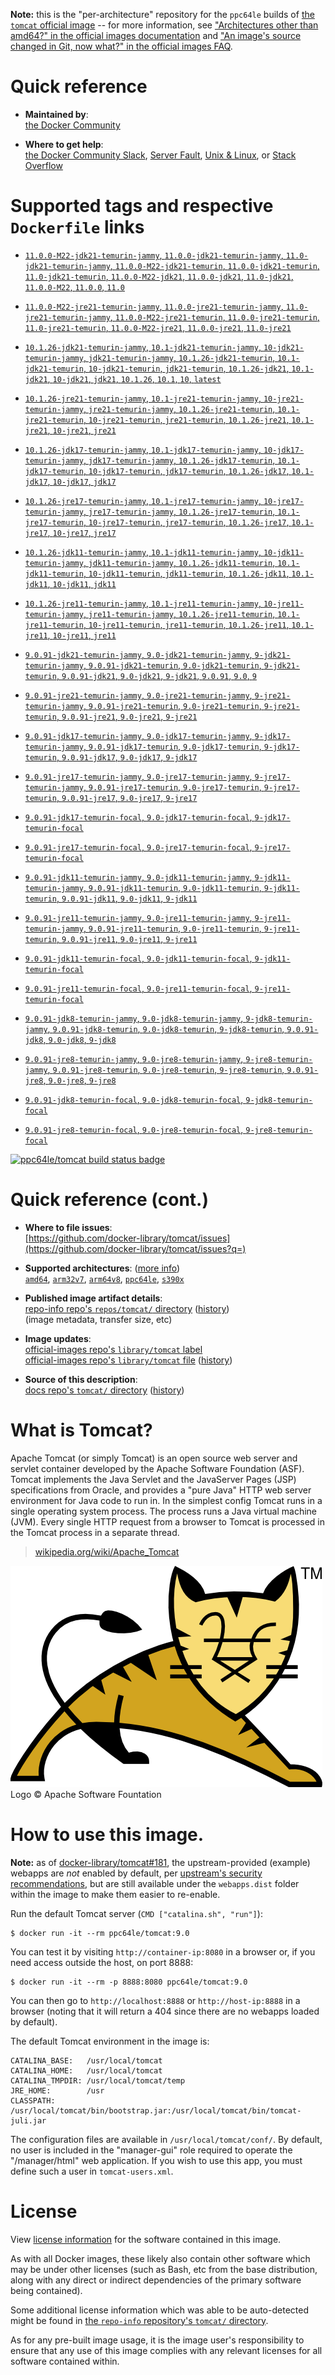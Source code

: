 <!--

********************************************************************************

WARNING:

    DO NOT EDIT "tomcat/README.md"

    IT IS AUTO-GENERATED

    (from the other files in "tomcat/" combined with a set of templates)

********************************************************************************

-->

**Note:** this is the "per-architecture" repository for the `ppc64le` builds of [the `tomcat` official image](https://hub.docker.com/_/tomcat) -- for more information, see ["Architectures other than amd64?" in the official images documentation](https://github.com/docker-library/official-images#architectures-other-than-amd64) and ["An image's source changed in Git, now what?" in the official images FAQ](https://github.com/docker-library/faq#an-images-source-changed-in-git-now-what).

# Quick reference

-	**Maintained by**:  
	[the Docker Community](https://github.com/docker-library/tomcat)

-	**Where to get help**:  
	[the Docker Community Slack](https://dockr.ly/comm-slack), [Server Fault](https://serverfault.com/help/on-topic), [Unix & Linux](https://unix.stackexchange.com/help/on-topic), or [Stack Overflow](https://stackoverflow.com/help/on-topic)

# Supported tags and respective `Dockerfile` links

-	[`11.0.0-M22-jdk21-temurin-jammy`, `11.0.0-jdk21-temurin-jammy`, `11.0-jdk21-temurin-jammy`, `11.0.0-M22-jdk21-temurin`, `11.0.0-jdk21-temurin`, `11.0-jdk21-temurin`, `11.0.0-M22-jdk21`, `11.0.0-jdk21`, `11.0-jdk21`, `11.0.0-M22`, `11.0.0`, `11.0`](https://github.com/docker-library/tomcat/blob/f310ad695a638b361001f95f7a35f0cc43db6e35/11.0/jdk21/temurin-jammy/Dockerfile)

-	[`11.0.0-M22-jre21-temurin-jammy`, `11.0.0-jre21-temurin-jammy`, `11.0-jre21-temurin-jammy`, `11.0.0-M22-jre21-temurin`, `11.0.0-jre21-temurin`, `11.0-jre21-temurin`, `11.0.0-M22-jre21`, `11.0.0-jre21`, `11.0-jre21`](https://github.com/docker-library/tomcat/blob/f310ad695a638b361001f95f7a35f0cc43db6e35/11.0/jre21/temurin-jammy/Dockerfile)

-	[`10.1.26-jdk21-temurin-jammy`, `10.1-jdk21-temurin-jammy`, `10-jdk21-temurin-jammy`, `jdk21-temurin-jammy`, `10.1.26-jdk21-temurin`, `10.1-jdk21-temurin`, `10-jdk21-temurin`, `jdk21-temurin`, `10.1.26-jdk21`, `10.1-jdk21`, `10-jdk21`, `jdk21`, `10.1.26`, `10.1`, `10`, `latest`](https://github.com/docker-library/tomcat/blob/a4b26353acf854ee3f0a656eec8297c9ffc632a0/10.1/jdk21/temurin-jammy/Dockerfile)

-	[`10.1.26-jre21-temurin-jammy`, `10.1-jre21-temurin-jammy`, `10-jre21-temurin-jammy`, `jre21-temurin-jammy`, `10.1.26-jre21-temurin`, `10.1-jre21-temurin`, `10-jre21-temurin`, `jre21-temurin`, `10.1.26-jre21`, `10.1-jre21`, `10-jre21`, `jre21`](https://github.com/docker-library/tomcat/blob/a4b26353acf854ee3f0a656eec8297c9ffc632a0/10.1/jre21/temurin-jammy/Dockerfile)

-	[`10.1.26-jdk17-temurin-jammy`, `10.1-jdk17-temurin-jammy`, `10-jdk17-temurin-jammy`, `jdk17-temurin-jammy`, `10.1.26-jdk17-temurin`, `10.1-jdk17-temurin`, `10-jdk17-temurin`, `jdk17-temurin`, `10.1.26-jdk17`, `10.1-jdk17`, `10-jdk17`, `jdk17`](https://github.com/docker-library/tomcat/blob/a4b26353acf854ee3f0a656eec8297c9ffc632a0/10.1/jdk17/temurin-jammy/Dockerfile)

-	[`10.1.26-jre17-temurin-jammy`, `10.1-jre17-temurin-jammy`, `10-jre17-temurin-jammy`, `jre17-temurin-jammy`, `10.1.26-jre17-temurin`, `10.1-jre17-temurin`, `10-jre17-temurin`, `jre17-temurin`, `10.1.26-jre17`, `10.1-jre17`, `10-jre17`, `jre17`](https://github.com/docker-library/tomcat/blob/a4b26353acf854ee3f0a656eec8297c9ffc632a0/10.1/jre17/temurin-jammy/Dockerfile)

-	[`10.1.26-jdk11-temurin-jammy`, `10.1-jdk11-temurin-jammy`, `10-jdk11-temurin-jammy`, `jdk11-temurin-jammy`, `10.1.26-jdk11-temurin`, `10.1-jdk11-temurin`, `10-jdk11-temurin`, `jdk11-temurin`, `10.1.26-jdk11`, `10.1-jdk11`, `10-jdk11`, `jdk11`](https://github.com/docker-library/tomcat/blob/a4b26353acf854ee3f0a656eec8297c9ffc632a0/10.1/jdk11/temurin-jammy/Dockerfile)

-	[`10.1.26-jre11-temurin-jammy`, `10.1-jre11-temurin-jammy`, `10-jre11-temurin-jammy`, `jre11-temurin-jammy`, `10.1.26-jre11-temurin`, `10.1-jre11-temurin`, `10-jre11-temurin`, `jre11-temurin`, `10.1.26-jre11`, `10.1-jre11`, `10-jre11`, `jre11`](https://github.com/docker-library/tomcat/blob/a4b26353acf854ee3f0a656eec8297c9ffc632a0/10.1/jre11/temurin-jammy/Dockerfile)

-	[`9.0.91-jdk21-temurin-jammy`, `9.0-jdk21-temurin-jammy`, `9-jdk21-temurin-jammy`, `9.0.91-jdk21-temurin`, `9.0-jdk21-temurin`, `9-jdk21-temurin`, `9.0.91-jdk21`, `9.0-jdk21`, `9-jdk21`, `9.0.91`, `9.0`, `9`](https://github.com/docker-library/tomcat/blob/a280a462a08befda350fb6729b8dd6ebaf9ced85/9.0/jdk21/temurin-jammy/Dockerfile)

-	[`9.0.91-jre21-temurin-jammy`, `9.0-jre21-temurin-jammy`, `9-jre21-temurin-jammy`, `9.0.91-jre21-temurin`, `9.0-jre21-temurin`, `9-jre21-temurin`, `9.0.91-jre21`, `9.0-jre21`, `9-jre21`](https://github.com/docker-library/tomcat/blob/a280a462a08befda350fb6729b8dd6ebaf9ced85/9.0/jre21/temurin-jammy/Dockerfile)

-	[`9.0.91-jdk17-temurin-jammy`, `9.0-jdk17-temurin-jammy`, `9-jdk17-temurin-jammy`, `9.0.91-jdk17-temurin`, `9.0-jdk17-temurin`, `9-jdk17-temurin`, `9.0.91-jdk17`, `9.0-jdk17`, `9-jdk17`](https://github.com/docker-library/tomcat/blob/a280a462a08befda350fb6729b8dd6ebaf9ced85/9.0/jdk17/temurin-jammy/Dockerfile)

-	[`9.0.91-jre17-temurin-jammy`, `9.0-jre17-temurin-jammy`, `9-jre17-temurin-jammy`, `9.0.91-jre17-temurin`, `9.0-jre17-temurin`, `9-jre17-temurin`, `9.0.91-jre17`, `9.0-jre17`, `9-jre17`](https://github.com/docker-library/tomcat/blob/a280a462a08befda350fb6729b8dd6ebaf9ced85/9.0/jre17/temurin-jammy/Dockerfile)

-	[`9.0.91-jdk17-temurin-focal`, `9.0-jdk17-temurin-focal`, `9-jdk17-temurin-focal`](https://github.com/docker-library/tomcat/blob/a280a462a08befda350fb6729b8dd6ebaf9ced85/9.0/jdk17/temurin-focal/Dockerfile)

-	[`9.0.91-jre17-temurin-focal`, `9.0-jre17-temurin-focal`, `9-jre17-temurin-focal`](https://github.com/docker-library/tomcat/blob/a280a462a08befda350fb6729b8dd6ebaf9ced85/9.0/jre17/temurin-focal/Dockerfile)

-	[`9.0.91-jdk11-temurin-jammy`, `9.0-jdk11-temurin-jammy`, `9-jdk11-temurin-jammy`, `9.0.91-jdk11-temurin`, `9.0-jdk11-temurin`, `9-jdk11-temurin`, `9.0.91-jdk11`, `9.0-jdk11`, `9-jdk11`](https://github.com/docker-library/tomcat/blob/a280a462a08befda350fb6729b8dd6ebaf9ced85/9.0/jdk11/temurin-jammy/Dockerfile)

-	[`9.0.91-jre11-temurin-jammy`, `9.0-jre11-temurin-jammy`, `9-jre11-temurin-jammy`, `9.0.91-jre11-temurin`, `9.0-jre11-temurin`, `9-jre11-temurin`, `9.0.91-jre11`, `9.0-jre11`, `9-jre11`](https://github.com/docker-library/tomcat/blob/a280a462a08befda350fb6729b8dd6ebaf9ced85/9.0/jre11/temurin-jammy/Dockerfile)

-	[`9.0.91-jdk11-temurin-focal`, `9.0-jdk11-temurin-focal`, `9-jdk11-temurin-focal`](https://github.com/docker-library/tomcat/blob/a280a462a08befda350fb6729b8dd6ebaf9ced85/9.0/jdk11/temurin-focal/Dockerfile)

-	[`9.0.91-jre11-temurin-focal`, `9.0-jre11-temurin-focal`, `9-jre11-temurin-focal`](https://github.com/docker-library/tomcat/blob/a280a462a08befda350fb6729b8dd6ebaf9ced85/9.0/jre11/temurin-focal/Dockerfile)

-	[`9.0.91-jdk8-temurin-jammy`, `9.0-jdk8-temurin-jammy`, `9-jdk8-temurin-jammy`, `9.0.91-jdk8-temurin`, `9.0-jdk8-temurin`, `9-jdk8-temurin`, `9.0.91-jdk8`, `9.0-jdk8`, `9-jdk8`](https://github.com/docker-library/tomcat/blob/a280a462a08befda350fb6729b8dd6ebaf9ced85/9.0/jdk8/temurin-jammy/Dockerfile)

-	[`9.0.91-jre8-temurin-jammy`, `9.0-jre8-temurin-jammy`, `9-jre8-temurin-jammy`, `9.0.91-jre8-temurin`, `9.0-jre8-temurin`, `9-jre8-temurin`, `9.0.91-jre8`, `9.0-jre8`, `9-jre8`](https://github.com/docker-library/tomcat/blob/a280a462a08befda350fb6729b8dd6ebaf9ced85/9.0/jre8/temurin-jammy/Dockerfile)

-	[`9.0.91-jdk8-temurin-focal`, `9.0-jdk8-temurin-focal`, `9-jdk8-temurin-focal`](https://github.com/docker-library/tomcat/blob/a280a462a08befda350fb6729b8dd6ebaf9ced85/9.0/jdk8/temurin-focal/Dockerfile)

-	[`9.0.91-jre8-temurin-focal`, `9.0-jre8-temurin-focal`, `9-jre8-temurin-focal`](https://github.com/docker-library/tomcat/blob/a280a462a08befda350fb6729b8dd6ebaf9ced85/9.0/jre8/temurin-focal/Dockerfile)

[![ppc64le/tomcat build status badge](https://img.shields.io/jenkins/s/https/doi-janky.infosiftr.net/job/multiarch/job/ppc64le/job/tomcat.svg?label=ppc64le/tomcat%20%20build%20job)](https://doi-janky.infosiftr.net/job/multiarch/job/ppc64le/job/tomcat/)

# Quick reference (cont.)

-	**Where to file issues**:  
	[https://github.com/docker-library/tomcat/issues](https://github.com/docker-library/tomcat/issues?q=)

-	**Supported architectures**: ([more info](https://github.com/docker-library/official-images#architectures-other-than-amd64))  
	[`amd64`](https://hub.docker.com/r/amd64/tomcat/), [`arm32v7`](https://hub.docker.com/r/arm32v7/tomcat/), [`arm64v8`](https://hub.docker.com/r/arm64v8/tomcat/), [`ppc64le`](https://hub.docker.com/r/ppc64le/tomcat/), [`s390x`](https://hub.docker.com/r/s390x/tomcat/)

-	**Published image artifact details**:  
	[repo-info repo's `repos/tomcat/` directory](https://github.com/docker-library/repo-info/blob/master/repos/tomcat) ([history](https://github.com/docker-library/repo-info/commits/master/repos/tomcat))  
	(image metadata, transfer size, etc)

-	**Image updates**:  
	[official-images repo's `library/tomcat` label](https://github.com/docker-library/official-images/issues?q=label%3Alibrary%2Ftomcat)  
	[official-images repo's `library/tomcat` file](https://github.com/docker-library/official-images/blob/master/library/tomcat) ([history](https://github.com/docker-library/official-images/commits/master/library/tomcat))

-	**Source of this description**:  
	[docs repo's `tomcat/` directory](https://github.com/docker-library/docs/tree/master/tomcat) ([history](https://github.com/docker-library/docs/commits/master/tomcat))

# What is Tomcat?

Apache Tomcat (or simply Tomcat) is an open source web server and servlet container developed by the Apache Software Foundation (ASF). Tomcat implements the Java Servlet and the JavaServer Pages (JSP) specifications from Oracle, and provides a "pure Java" HTTP web server environment for Java code to run in. In the simplest config Tomcat runs in a single operating system process. The process runs a Java virtual machine (JVM). Every single HTTP request from a browser to Tomcat is processed in the Tomcat process in a separate thread.

> [wikipedia.org/wiki/Apache_Tomcat](https://en.wikipedia.org/wiki/Apache_Tomcat)

![logo](https://raw.githubusercontent.com/docker-library/docs/8e31eb93a02d504d0cfe1da435aa31b377fc627d/tomcat/logo.png)Logo &copy; Apache Software Fountation

# How to use this image.

**Note:** as of [docker-library/tomcat#181](https://github.com/docker-library/tomcat/pull/181), the upstream-provided (example) webapps are *not* enabled by default, per [upstream's security recommendations](https://tomcat.apache.org/tomcat-9.0-doc/security-howto.html#Default_web_applications), but are still available under the `webapps.dist` folder within the image to make them easier to re-enable.

Run the default Tomcat server (`CMD ["catalina.sh", "run"]`):

```console
$ docker run -it --rm ppc64le/tomcat:9.0
```

You can test it by visiting `http://container-ip:8080` in a browser or, if you need access outside the host, on port 8888:

```console
$ docker run -it --rm -p 8888:8080 ppc64le/tomcat:9.0
```

You can then go to `http://localhost:8888` or `http://host-ip:8888` in a browser (noting that it will return a 404 since there are no webapps loaded by default).

The default Tomcat environment in the image is:

	CATALINA_BASE:   /usr/local/tomcat
	CATALINA_HOME:   /usr/local/tomcat
	CATALINA_TMPDIR: /usr/local/tomcat/temp
	JRE_HOME:        /usr
	CLASSPATH:       /usr/local/tomcat/bin/bootstrap.jar:/usr/local/tomcat/bin/tomcat-juli.jar

The configuration files are available in `/usr/local/tomcat/conf/`. By default, no user is included in the "manager-gui" role required to operate the "/manager/html" web application. If you wish to use this app, you must define such a user in `tomcat-users.xml`.

# License

View [license information](https://www.apache.org/licenses/LICENSE-2.0) for the software contained in this image.

As with all Docker images, these likely also contain other software which may be under other licenses (such as Bash, etc from the base distribution, along with any direct or indirect dependencies of the primary software being contained).

Some additional license information which was able to be auto-detected might be found in [the `repo-info` repository's `tomcat/` directory](https://github.com/docker-library/repo-info/tree/master/repos/tomcat).

As for any pre-built image usage, it is the image user's responsibility to ensure that any use of this image complies with any relevant licenses for all software contained within.
